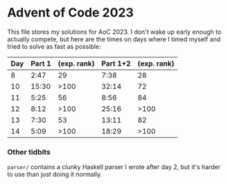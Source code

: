 # Advent of Code 2023

This file stores my solutions for AoC 2023. I don't wake up early enough to actually compete, but here are the times on days where I timed myself and tried to solve as fast as possible:

| Day | Part 1 | (exp. rank) | Part 1+2 | (exp. rank) |
| --- | ------ | ----------- | -------- | ----------- |
|   8 |   2:47 |          29 |     7:38 |          28 |
|  10 |  15:30 |        >100 |    32:14 |          72 |
|  11 |   5:25 |          56 |     8:56 |          84 |
|  12 |   8:12 |        >100 |    25:16 |        >100 |
|  13 |   7:30 |          53 |    13:11 |          82 |
|  14 |   5:09 |        >100 |    18:29 |        >100 |

### Other tidbits

`parser/` contains a clunky Haskell parser I wrote after day 2, but it's harder to use than just doing it normally.
